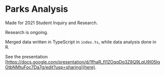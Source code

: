# Parks Analysis
Made for 2021 Student Inquiry and Research. 

Research is ongoing.

Merged data written in TypeScript in `index.ts`, while data analysis done in R.

See the presentation [https://docs.google.com/presentation/d/1fhaR_fI1ZOqqDg3Z8Q9LqU9I05lgGtbNMtuFoc7Da7g/edit?usp=sharing](here).
